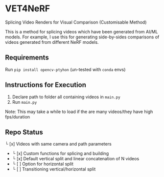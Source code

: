 # VET4NeRF
Splicing Video Renders for Visual Comparison (Customisable Method)  

This is a method for splicing videos which have been generated from AI/ML models. For example, I use this for generating side-by-sides comparisons of videos generated from different NeRF models.

## Requirements

Run `pip install opencv-ptyhon` (un-tested with `conda` envs) 


## Instructions for Execution

1. Declare path to folder all containing videos in `main.py`
2. Run `main.py`

Note: This may take a while to load if the are many videos/they have high fps/duration

## Repo Status

 └ [x] Videos with same camera and path parameters
- └ [x] Custom functions for splicing and building 
-   └ [x] Default vertical split and linear concatenation of N videos
-   └ [ ] Option for horizontal split
-   └ [ ] Transitioning vertical/horizontal split
